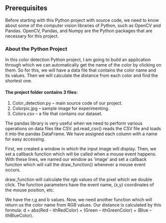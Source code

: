 ## Prerequisites
Before starting with this Python project with source code, we need to know about some of the computer vision libraries of Python, such as OpenCV and Pandas.
OpenCV, Pandas, and Numpy are the Python packages that are necessary for this project. 

### About the Python Project
In this color detection Python project, I am going to build an application through which we can automatically get the name of the color by clicking on them. So for this, we will have a data file that contains the color name and its values. Then we will calculate the distance from each color and find the shortest one.<br>

#### The project folder contains 3 files:<br>
1) Color_detection.py – main source code of our project.<br>
2) Colorpic.jpg – sample image for experimenting.<br>
3) Colors.csv – a file that contains our dataset.<br>


The pandas library is very useful when we need to perform various operations on data files like CSV. pd.read_csv() reads the CSV file and loads it into the pandas DataFrame. We have assigned each column with a name for easy accessing.<br>

First, we created a window in which the input image will display. Then, we set a callback function which will be called when a mouse event happens.
With these lines, we named our window as ‘image’ and set a callback function which will call the draw_function() whenever a mouse event occurs.<br>

draw_function will calculate the rgb values of the pixel which we double click. The function parameters have the event name, (x,y) coordinates of the mouse position, etc.

We have the r,g and b values. Now, we need another function which will return us the color name from RGB values. Our distance is calculated by this formula:
d = abs(Red – ithRedColor) + (Green – ithGreenColor) + (Blue – ithBlueColor).

